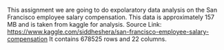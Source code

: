 This assignment we are going to do expolaratory data analysis on the San Francisco employee salary compensation.
This data is approximately 157 MB and is taken from kaggle for analysis.
Source Link: https://www.kaggle.com/siddheshera/san-francisco-employee-salary-compensation
It contains 678525 rows and 22 columns.
